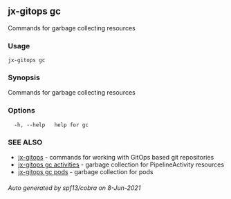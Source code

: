 ## jx-gitops gc

Commands for garbage collecting resources

### Usage

```
jx-gitops gc
```

### Synopsis

Commands for garbage collecting resources

### Options

```
  -h, --help   help for gc
```

### SEE ALSO

* [jx-gitops](jx-gitops.md)	 - commands for working with GitOps based git repositories
* [jx-gitops gc activities](jx-gitops_gc_activities.md)	 - garbage collection for PipelineActivity resources
* [jx-gitops gc pods](jx-gitops_gc_pods.md)	 - garbage collection for pods

###### Auto generated by spf13/cobra on 8-Jun-2021
